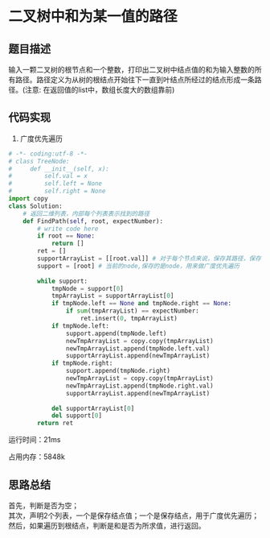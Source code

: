 # 二叉树中和为某一值的路径


## 题目描述


输入一颗二叉树的根节点和一个整数，打印出二叉树中结点值的和为输入整数的所有路径。路径定义为从树的根结点开始往下一直到叶结点所经过的结点形成一条路径。(注意: 在返回值的list中，数组长度大的数组靠前)


## 代码实现

1. 广度优先遍历
```python
# -*- coding:utf-8 -*-
# class TreeNode:
#     def __init__(self, x):
#         self.val = x
#         self.left = None
#         self.right = None
import copy
class Solution:
    # 返回二维列表，内部每个列表表示找到的路径
    def FindPath(self, root, expectNumber):
        # write code here
        if root == None:
            return []
        ret = [] 
        supportArrayList = [[root.val]] # 对于每个节点来说，保存其路径，保存的是node的值
        support = [root] # 当前的node,保存的是node，用来做广度优先遍历
        
        while support:
            tmpNode = support[0]
            tmpArrayList = supportArrayList[0] 
            if tmpNode.left == None and tmpNode.right == None:
                if sum(tmpArrayList) == expectNumber:
                    ret.insert(0, tmpArrayList)
            if tmpNode.left:
                support.append(tmpNode.left)
                newTmpArrayList = copy.copy(tmpArrayList)
                newTmpArrayList.append(tmpNode.left.val)
                supportArrayList.append(newTmpArrayList)
            if tmpNode.right:
                support.append(tmpNode.right)
                newTmpArrayList = copy.copy(tmpArrayList)
                newTmpArrayList.append(tmpNode.right.val)
                supportArrayList.append(newTmpArrayList)
                
            del supportArrayList[0] 
            del support[0]
        return ret
```
运行时间：21ms

占用内存：5848k



## 思路总结

首先，判断是否为空；  
其次，声明2个列表，一个是保存结点值；一个是保存结点，用于广度优先遍历；
然后，如果遍历到根结点，判断是和是否为所求值，进行返回。